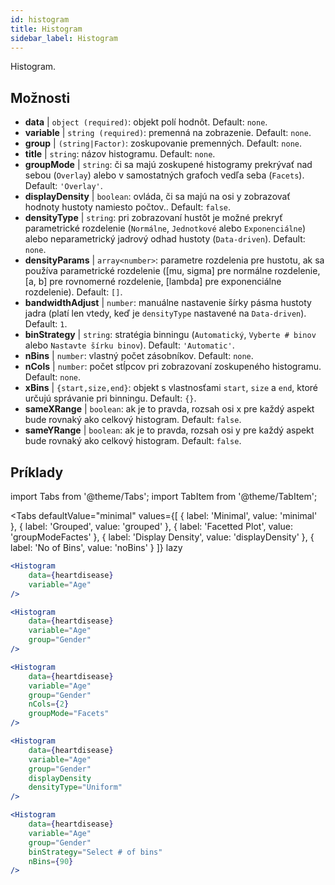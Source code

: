 ```yaml
---
id: histogram
title: Histogram
sidebar_label: Histogram
---
```


Histogram.

## Možnosti

* __data__ | `object (required)`: objekt polí hodnôt. Default: `none`.
* __variable__ | `string (required)`: premenná na zobrazenie. Default: `none`.
* __group__ | `(string|Factor)`: zoskupovanie premenných. Default: `none`.
* __title__ | `string`: názov histogramu. Default: `none`.
* __groupMode__ | `string`: či sa majú zoskupené histogramy prekrývať nad sebou (`Overlay`) alebo v samostatných grafoch vedľa seba (`Facets`). Default: `'Overlay'`.
* __displayDensity__ | `boolean`: ovláda, či sa majú na osi y zobrazovať hodnoty hustoty namiesto počtov.. Default: `false`.
* __densityType__ | `string`: pri zobrazovaní hustôt je možné prekryť parametrické rozdelenie (`Normálne`, `Jednotkové` alebo `Exponenciálne`) alebo neparametrický jadrový odhad hustoty (`Data-driven`). Default: `none`.
* __densityParams__ | `array<number>`: parametre rozdelenia pre hustotu, ak sa používa parametrické rozdelenie ([mu, sigma] pre normálne rozdelenie, [a, b] pre rovnomerné rozdelenie, [lambda] pre exponenciálne rozdelenie). Default: `[]`.
* __bandwidthAdjust__ | `number`: manuálne nastavenie šírky pásma hustoty jadra (platí len vtedy, keď je `densityType` nastavené na `Data-driven`). Default: `1`.
* __binStrategy__ | `string`: stratégia binningu (`Automatický`, `Vyberte # binov` alebo `Nastavte šírku binov`). Default: `'Automatic'`.
* __nBins__ | `number`: vlastný počet zásobníkov. Default: `none`.
* __nCols__ | `number`: počet stĺpcov pri zobrazovaní zoskupeného histogramu. Default: `none`.
* __xBins__ | `{start,size,end}`: objekt s vlastnosťami `start`, `size` a `end`, ktoré určujú správanie pri binningu. Default: `{}`.
* __sameXRange__ | `boolean`: ak je to pravda, rozsah osi x pre každý aspekt bude rovnaký ako celkový histogram. Default: `false`.
* __sameYRange__ | `boolean`: ak je to pravda, rozsah osi y pre každý aspekt bude rovnaký ako celkový histogram. Default: `false`.


## Príklady

import Tabs from '@theme/Tabs';
import TabItem from '@theme/TabItem';

<Tabs
    defaultValue="minimal"
    values={[
        { label: 'Minimal', value: 'minimal' },
        { label: 'Grouped', value: 'grouped' },
        { label: 'Facetted Plot', value: 'groupModeFactes' },
        { label: 'Display Density', value: 'displayDensity' },
        { label: 'No of Bins', value: 'noBins' }
    ]}
    lazy
>

<TabItem value="minimal">

```jsx live
<Histogram 
    data={heartdisease} 
    variable="Age"
/>
```

</TabItem>

<TabItem value="grouped">

```jsx live
<Histogram 
    data={heartdisease} 
    variable="Age"
    group="Gender"
/>
```

</TabItem>

<TabItem value="groupModeFactes">

```jsx live
<Histogram 
    data={heartdisease} 
    variable="Age"
    group="Gender"
    nCols={2}
    groupMode="Facets"
/>
```

</TabItem>

<TabItem value="displayDensity">

```jsx live
<Histogram 
    data={heartdisease} 
    variable="Age"
    group="Gender"
    displayDensity 
    densityType="Uniform"
/>
```

</TabItem>

<TabItem value="noBins">

```jsx live
<Histogram 
    data={heartdisease} 
    variable="Age"
    group="Gender"
    binStrategy="Select # of bins"
    nBins={90}
/>
```

</TabItem>

</Tabs>
